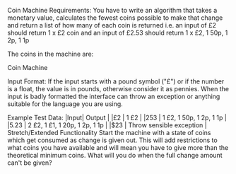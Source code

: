 Coin Machine
Requirements:
You have to write an algorithm that takes a monetary value, calculates the fewest coins possible to make that change and return a list of how many of each coin is returned i.e. an input of £2 should return 1 x £2 coin and an input of £2.53 should return 1 x £2, 1 50p, 1 2p, 1 1p

The coins in the machine are:

Coin Machine

Input Format:
If the input starts with a pound symbol ("£") or if the number is a float, the value is in pounds, otherwise consider it as pennies. When the input is badly formatted the interface can throw an exception or anything suitable for the language you are using.

Example Test Data:
|Input| Output                         |
|£2   | 1 £2                           |
|253  | 1 £2, 1 50p, 1 2p, 1 1p        |
|5.23 | 2 £2, 1 £1, 1 20p, 1 2p, 1 1p  |
|$23  | Throw sensible exception       |
Stretch/Extended Functionality
Start the machine with a state of coins which get consumed as change is given out. This will add restrictions to what coins you have available and will mean you have to give more than the theoretical minimum coins. What will you do when the full change amount can't be given?